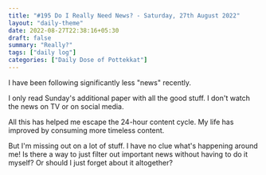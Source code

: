 ```yaml
---
title: "#195 Do I Really Need News? - Saturday, 27th August 2022"
layout: "daily-theme"
date: 2022-08-27T22:38:16+05:30
draft: false
summary: "Really?"
tags: ["daily log"]
categories: ["Daily Dose of Pottekkat"]
---
```


I have been following significantly less "news" recently.

I only read Sunday's additional paper with all the good stuff. I don't watch the news on TV or on social media.

All this has helped me escape the 24-hour content cycle. My life has improved by consuming more timeless content.

But I'm missing out on a lot of stuff. I have no clue what's happening around me! Is there a way to just filter out important news without having to do it myself? Or should I just forget about it altogether?
